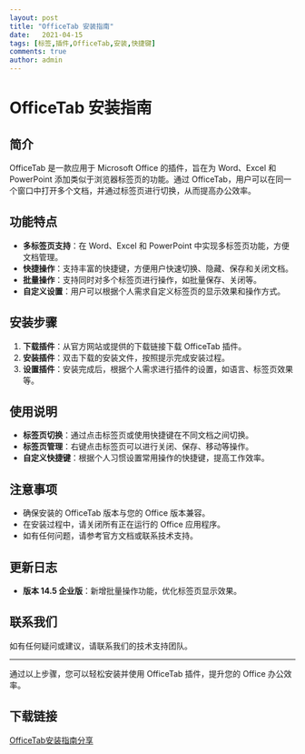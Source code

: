```yaml
---
layout: post
title: "OfficeTab 安装指南"
date:   2021-04-15
tags: [标签,插件,OfficeTab,安装,快捷键]
comments: true
author: admin
---
```

# OfficeTab 安装指南

## 简介
OfficeTab 是一款应用于 Microsoft Office 的插件，旨在为 Word、Excel 和 PowerPoint 添加类似于浏览器标签页的功能。通过 OfficeTab，用户可以在同一个窗口中打开多个文档，并通过标签页进行切换，从而提高办公效率。

## 功能特点
- **多标签页支持**：在 Word、Excel 和 PowerPoint 中实现多标签页功能，方便文档管理。
- **快捷操作**：支持丰富的快捷键，方便用户快速切换、隐藏、保存和关闭文档。
- **批量操作**：支持同时对多个标签页进行操作，如批量保存、关闭等。
- **自定义设置**：用户可以根据个人需求自定义标签页的显示效果和操作方式。

## 安装步骤
1. **下载插件**：从官方网站或提供的下载链接下载 OfficeTab 插件。
2. **安装插件**：双击下载的安装文件，按照提示完成安装过程。
3. **设置插件**：安装完成后，根据个人需求进行插件的设置，如语言、标签页效果等。

## 使用说明
- **标签页切换**：通过点击标签页或使用快捷键在不同文档之间切换。
- **标签页管理**：右键点击标签页可以进行关闭、保存、移动等操作。
- **自定义快捷键**：根据个人习惯设置常用操作的快捷键，提高工作效率。

## 注意事项
- 确保安装的 OfficeTab 版本与您的 Office 版本兼容。
- 在安装过程中，请关闭所有正在运行的 Office 应用程序。
- 如有任何问题，请参考官方文档或联系技术支持。

## 更新日志
- **版本 14.5 企业版**：新增批量操作功能，优化标签页显示效果。

## 联系我们
如有任何疑问或建议，请联系我们的技术支持团队。

---

通过以上步骤，您可以轻松安装并使用 OfficeTab 插件，提升您的 Office 办公效率。

## 下载链接

[OfficeTab安装指南分享](https://pan.quark.cn/s/7bd6f9832595)